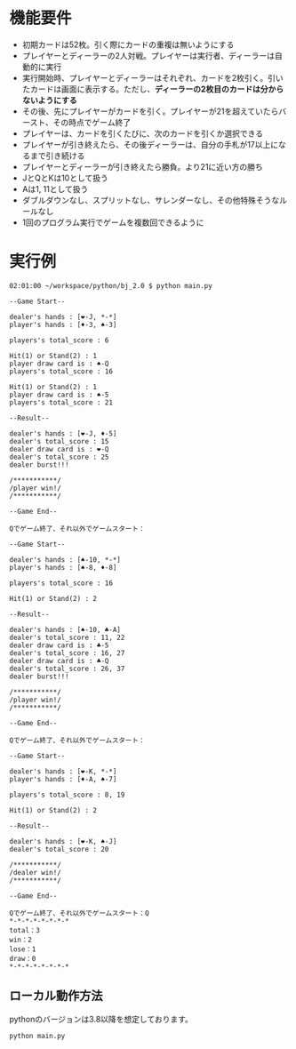 # 機能要件

- 初期カードは52枚。引く際にカードの重複は無いようにする
- プレイヤーとディーラーの2人対戦。プレイヤーは実行者、ディーラーは自動的に実行
- 実行開始時、プレイヤーとディーラーはそれぞれ、カードを2枚引く。引いたカードは画面に表示する。ただし、**ディーラーの2枚目のカードは分からないようにする**
- その後、先にプレイヤーがカードを引く。プレイヤーが21を超えていたらバースト、その時点でゲーム終了
- プレイヤーは、カードを引くたびに、次のカードを引くか選択できる
- プレイヤーが引き終えたら、その後ディーラーは、自分の手札が17以上になるまで引き続ける
- プレイヤーとディーラーが引き終えたら勝負。より21に近い方の勝ち
- JとQとKは10として扱う
- Aは1, 11として扱う
- ダブルダウンなし、スプリットなし、サレンダーなし、その他特殊そうなルールなし
- 1回のプログラム実行でゲームを複数回できるように

# 実行例
```
02:01:00 ~/workspace/python/bj_2.0 $ python main.py 

--Game Start--

dealer's hands : [❤︎-J, *-*]
player's hands : [♦︎-3, ♠︎-3]

players's total_score : 6            

Hit(1) or Stand(2) : 1
player draw card is : ♠︎-Q
players's total_score : 16

Hit(1) or Stand(2) : 1
player draw card is : ♠︎-5
players's total_score : 21

--Result--

dealer's hands : [❤︎-J, ♦︎-5]
dealer's total_score : 15            
dealer draw card is : ❤︎-Q
dealer's total_score : 25
dealer burst!!!

/***********/
/player win!/
/***********/

--Game End--

Qでゲーム終了、それ以外でゲームスタート：

--Game Start--

dealer's hands : [♠︎-10, *-*]
player's hands : [♠︎-8, ♦︎-8]

players's total_score : 16            

Hit(1) or Stand(2) : 2

--Result--

dealer's hands : [♠︎-10, ♣️-A]
dealer's total_score : 11, 22            
dealer draw card is : ♣️-5
dealer's total_score : 16, 27
dealer draw card is : ♣️-Q
dealer's total_score : 26, 37
dealer burst!!!

/***********/
/player win!/
/***********/

--Game End--

Qでゲーム終了、それ以外でゲームスタート：

--Game Start--

dealer's hands : [❤︎-K, *-*]
player's hands : [♦︎-A, ♠︎-7]

players's total_score : 8, 19            

Hit(1) or Stand(2) : 2

--Result--

dealer's hands : [❤︎-K, ♠︎-J]
dealer's total_score : 20            

/***********/
/dealer win!/
/***********/

--Game End--

Qでゲーム終了、それ以外でゲームスタート：Q
*-*-*-*-*-*-*-*
total：3
win：2
lose：1
draw：0
*-*-*-*-*-*-*-*
```

## ローカル動作方法

pythonのバージョンは3.8以降を想定しております。

```
python main.py
```
